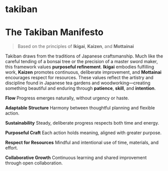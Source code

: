 # takiban

# The Takiban Manifesto

> Based on the principles of **Ikigai**, **Kaizen**, and **Mottainai**

Takiban draws from the traditions of Japanese craftsmanship. Much like the careful tending of a bonsai tree or the precision of a master sword maker, this framework values **purposeful refinement**. **Ikigai** embodies fulfilling work, **Kaizen** promotes continuous, deliberate improvement, and **Mottainai** encourages respect for resources. These values reflect the artistry and discipline found in Japanese tea gardens and woodworking—creating something beautiful and enduring through **patience**, **skill**, and **intention**.

**Flow**
Progress emerges naturally, without urgency or haste.

**Adaptable Structure**
Harmony between thoughtful planning and flexible action.

**Sustainability**
Steady, deliberate progress respects both time and energy.

**Purposeful Craft**
Each action holds meaning, aligned with greater purpose.

**Respect for Resources**
Mindful and intentional use of time, materials, and effort.

**Collaborative Growth**
Continuous learning and shared improvement through open collaboration.

